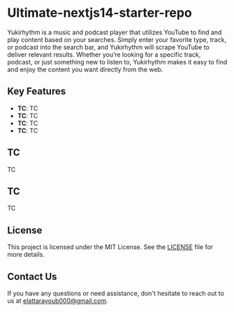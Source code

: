 # Ultimate-nextjs14-starter-repo

Yukirhythm is a music and podcast player that utilizes YouTube to find and play content based on your searches. Simply enter your favorite type, track, or podcast into the search bar, and Yukirhythm will scrape YouTube to deliver relevant results. Whether you’re looking for a specific track, podcast, or just something new to listen to, Yukirhythm makes it easy to find and enjoy the content you want directly from the web.

## Key Features

- **TC**: TC
- **TC**: TC
- **TC**: TC
- **TC**: TC

## TC

TC

## TC

TC

## License

This project is licensed under the MIT License. See the [LICENSE](LICENSE) file for more details.

## Contact Us

If you have any questions or need assistance, don't hesitate to reach out to us at [elattarayoub000@gmail.com](mailto:elattarayoub000@gmail.com).
